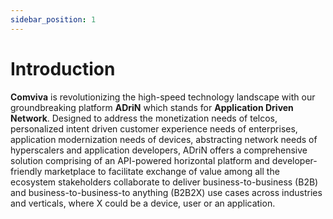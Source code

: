 ```yaml
---
sidebar_position: 1
---
```


# Introduction

**Comviva** is revolutionizing the high-speed technology landscape with our groundbreaking platform **ADriN** which stands for **Application Driven Network**. Designed to address the monetization needs of telcos, personalized intent driven customer experience needs of enterprises, application modernization needs of devices, abstracting network needs of hyperscalers and application developers, ADriN offers a comprehensive solution comprising of an API-powered horizontal platform and developer-friendly marketplace to facilitate exchange of value among all the ecosystem stakeholders collaborate to deliver business-to-business (B2B) and business-to-business-to anything (B2B2X) use cases across industries and verticals, where X could be a device, user or an application.

